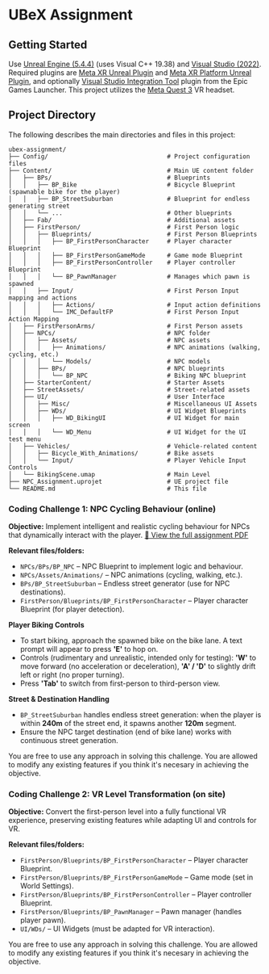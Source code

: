 
# UBeX Assignment

## Getting Started
Use [Unreal Engine (5.4.4)](https://www.unrealengine.com/en-US/download) (uses Visual C++ 19.38) and [Visual Studio (2022)](https://visualstudio.microsoft.com/vs/). 
Required plugins are [Meta XR Unreal Plugin](https://developers.meta.com/horizon/downloads/package/unreal-engine-5-integration/71.0) and [Meta XR Platform Unreal Plugin](https://developers.meta.com/horizon/downloads/package/unreal-5-platform-sdk-plugin/71.0), and optionally [Visual Studio Integration Tool](https://learn.microsoft.com/en-us/visualstudio/gamedev/unreal/get-started/vs-tools-unreal-install) plugin from the Epic Games Launcher.
This project utilizes the [Meta Quest 3](https://www.meta.com/en-gb/help/quest/10004693912934783/?srsltid=AfmBOork_4NQHwrIOoAwDoBly_Baoes0xZYtWGWUrCKpZb3FwNphPPke) VR headset.


## Project Directory
The following describes the main directories and files in this project:

```
ubex-assignment/
├── Config/                                 # Project configuration files
├── Content/                                # Main UE content folder
│   ├── BPs/                                # Blueprints
│   │   ├── BP_Bike                         # Bicycle Blueprint (spawnable bike for the player)
│   │   ├── BP_StreetSuburban               # Blueprint for endless generating street
│   │   └── ...                             # Other blueprints
│   ├── Fab/                                # Additional assets
│   ├── FirstPerson/                        # First Person logic
│   │   ├── Blueprints/                     # First Person Blueprints
│   │   │   ├── BP_FirstPersonCharacter     # Player character Blueprint
│   │   │   ├── BP_FirstPersonGameMode      # Game mode Blueprint
│   │   │   ├── BP_FirstPersonController    # Player controller Blueprint
│   │   │   └── BP_PawnManager              # Manages which pawn is spawned
│   │   ├── Input/                          # First Person Input mapping and actions
│   │   │   ├── Actions/                    # Input action definitions
│   │   │   └── IMC_DefaultFP               # First Person Input Action Mapping
│   ├── FirstPersonArms/                    # First Person assets
│   ├── NPCs/                               # NPC folder
│   │   ├── Assets/                         # NPC assets
│   │   │   ├── Animations/                 # NPC animations (walking, cycling, etc.)
│   │   │   └── Models/                     # NPC models
│   │   ├── BPs/                            # NPC blueprints
│   │   │   └── BP_NPC                      # Biking NPC blueprint
│   ├── StarterContent/                     # Starter Assets
│   ├── StreetAssets/                       # Street-related assets
│   ├── UI/                                 # User Interface
│   │   ├── Misc/                           # Miscellaneous UI Assets
│   │   ├── WDs/                            # UI Widget Blueprints
│   │   │   ├── WD_BikingUI                 # UI Widget for main screen
│   │   │   └── WD_Menu                     # UI Widget for the UI test menu
│   ├── Vehicles/                           # Vehicle-related content
│   │   ├── Bicycle_With_Animations/        # Bike assets
│   │   └── Input/                          # Player Vehicle Input Controls
│   └── BikingScene.umap                    # Main Level
├── NPC_Assignment.uprojet                  # UE project file
└── README.md                               # This file
```

### Coding Challenge 1: NPC Cycling Behaviour (online)
**Objective:** 
Implement intelligent and realistic cycling behaviour for NPCs that dynamically interact with the player.
[📄 View the full assignment PDF](Docs/Assignment1.pdf)

**Relevant files/folders:**
- `NPCs/BPs/BP_NPC` – NPC Blueprint to implement logic and behaviour.  
- `NPCs/Assets/Animations/` – NPC animations (cycling, walking, etc.).  
- `BPs/BP_StreetSuburban` – Endless street generator (use for NPC destinations).  
- `FirstPerson/Blueprints/BP_FirstPersonCharacter` – Player character Blueprint (for player detection).  

**Player Biking Controls**
  - To start biking, approach the spawned bike on the bike lane. A text prompt will appear to press **'E'** to hop on.
  - Controls (rudimentary and unrealistic, intended only for testing): **'W'** to move forward (no acceleration or deceleration), **'A' / 'D'** to slightly drift left or right (no proper turning).
  - Press **'Tab'** to switch from first-person to third-person view.

**Street & Destination Handling**
  - `BP_StreetSuburban` handles endless street generation: when the player is within **240m** of the street end, it spawns another **120m** segment.
  - Ensure the NPC target destination (end of bike lane) works with continuous street generation.

You are free to use any approach in solving this challenge. You are allowed to modify any existing features if you think it's necesary in achieving the objective.

### Coding Challenge 2: VR Level Transformation (on site)
**Objective:** Convert the first-person level into a fully functional VR experience, preserving existing features while adapting UI and controls for VR.

**Relevant files/folders:**
- `FirstPerson/Blueprints/BP_FirstPersonCharacter` – Player character Blueprint.  
- `FirstPerson/Blueprints/BP_FirstPersonGameMode` – Game mode (set in World Settings).  
- `FirstPerson/Blueprints/BP_FirstPersonController` – Player controller Blueprint.  
- `FirstPerson/Blueprints/BP_PawnManager` – Pawn manager (handles player pawn).  
- `UI/WDs/` – UI Widgets (must be adapted for VR interaction).  

You are free to use any approach in solving this challenge. You are allowed to modify any existing features if you think it's necesary in achieving the objective.

